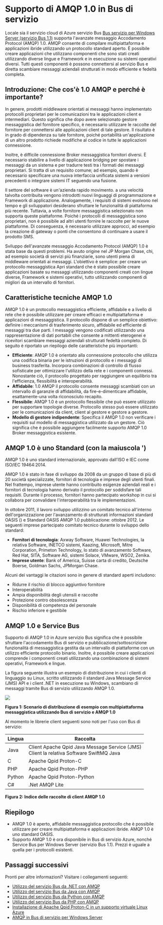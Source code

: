 <properties 
    pageTitle="Panoramica di servizio Bus AMQP | Microsoft Azure" 
    description="Informazioni sull'uso di avanzate messaggio Accodamento Protocol (AMQP) 1.0 in Azure." 
    services="service-bus" 
    documentationCenter=".net" 
    authors="sethmanheim" 
    manager="timlt" 
    editor=""/>

<tags 
    ms.service="service-bus" 
    ms.workload="na" 
    ms.tgt_pltfrm="na" 
    ms.devlang="multiple" 
    ms.topic="article" 
    ms.date="09/29/2016" 
    ms.author="sethm"/>



# <a name="amqp-10-support-in-service-bus"></a>Supporto di AMQP 1.0 in Bus di servizio

Locale sia il servizio cloud di Azure servizio Bus [Bus servizio per Windows Server (servizio Bus 1.1)](https://msdn.microsoft.com/library/dn282144.aspx) supporta l'avanzate messaggio Accodamento Protocol (AMQP) 1.0. AMQP consente di compilare multipiattaforma e applicazioni ibride utilizzando un protocollo standard aperto. È possibile creare applicazioni che utilizzano componenti che sono stati creati utilizzando diverse lingue e Framework e in esecuzione su sistemi operativi diversi. Tutti questi componenti è possono connettersi al servizio Bus e diretta scambiare messaggi aziendali strutturati in modo efficiente e fedeltà completa.

## <a name="introduction-what-is-amqp-10-and-why-is-it-important"></a>Introduzione: Che cos'è 1.0 AMQP e perché è importante?

In genere, prodotti middleware orientati ai messaggi hanno implementato protocolli proprietari per le comunicazioni tra le applicazioni client e intermediari. Questo significa che dopo avere selezionato gestore messaggistica del fornitore specifico, è necessario utilizzare le raccolte del fornitore per connettersi alle applicazioni client di tale gestore. Il risultato è in grado di dipendenza su tale fornitore, poiché portabilità un'applicazione di un altro prodotto richiede modifiche al codice in tutte le applicazioni connessione. 

Inoltre, è difficile connessione Broker messaggistica fornitori diversi. È necessario stabilire a livello di applicazione bridging per spostare i messaggi da un sistema e per tradurre testi tra i formati dei messaggi proprietari. Si tratta di un requisito comune; ad esempio, quando è necessario specificare una nuova interfaccia unificata sistemi a versioni precedenti o integrare sistemi IT seguendo una fusione.

Il settore del software è un'azienda rapido movimento. a una velocità talvolta contribuita vengono introdotti nuovi linguaggi di programmazione e Framework di applicazione. Analogamente, i requisiti di sistemi evolvono nel tempo e gli sviluppatori desiderano sfruttare le funzionalità di piattaforma più recente. Tuttavia, a volte fornitore messaggistica selezionato non supporta queste piattaforme. Poiché i protocolli di messaggistica sono proprietari, non è possibile ad altri utenti fornire le raccolte per le nuove piattaforme. Di conseguenza, è necessario utilizzare approcci, ad esempio la creazione di gateway o ponti che consentono di continuare a usare il prodotto SMS.

Sviluppo dell'avanzate messaggio Accodamento Protocol (AMQP) 1.0 è stata base da questi problemi. Ha avuto origine nel JP Morgan Chase, chi, ad esempio società di servizi più finanziarie, sono utenti piena di middleware orientati ai messaggi. L'obiettivo è semplice: per creare un protocollo messaggistica Apri standard che è stato possibile creare applicazioni basate su messaggi utilizzando componenti creati con lingue diverse, Framework e sistemi operativi, tutto utilizzando componenti di migliori da un intervallo di fornitori.

## <a name="amqp-10-technical-features"></a>Caratteristiche tecniche AMQP 1.0

AMQP 1.0 è un protocollo messaggistica efficiente, affidabile e a livello di rete che è possibile utilizzare per creare efficaci e multipiattaforma e applicazioni di messaggistica. Il protocollo dispone di un semplice obiettivo: definire i meccanismi di trasferimento sicuro, affidabile ed efficiente di messaggi tra due parti. I messaggi vengono codificati utilizzando una rappresentazione di dati portabili che consente a mittenti eterogenei e ricevitori scambiare messaggi aziendali strutturati fedeltà completo. Di seguito è riportato un riepilogo delle caratteristiche più importanti:

*    **Efficiente**: AMQP 1.0 è orientato alla connessione protocollo che utilizza una codifica binaria per le istruzioni di protocollo e i messaggi di business trasferita. Incorpora combinazioni di controllo di flusso sofisticate per ottimizzare l'utilizzo della rete e i componenti connessi. Nonostante ciò, il protocollo progettato per raggiungere un equilibrio tra l'efficienza, flessibilità e interoperabilità.
*    **Affidabile**: 1.0 AMQP il protocollo consente messaggi scambiati con un intervallo di garanzie di affidabilità, da fire-e-dimenticare affidabile, esattamente-una volta riconosciuto recapito.
*    **Flessibile**: AMQP 1.0 è un protocollo flessibile che può essere utilizzato per supportare topologie diverse. Protocollo stesso può essere utilizzato per le comunicazioni da client, client al gestore e gestore a gestore.
*    **Modello di gestore indipendente**: Specifica il AMQP 1.0 non verificare i requisiti sul modello di messaggistica utilizzato da un gestore. Ciò significa che è possibile aggiungere facilmente supporto AMQP 1.0 Broker messaggistica esistente.

## <a name="amqp-10-is-a-standard-with-a-capital-s"></a>AMQP 1.0 è uno Standard (con la maiuscola ')

AMQP 1.0 è uno standard internazionale, approvato dall'ISO e IEC come ISO/IEC 19464:2014.

AMQP 1.0 è stato in fase di sviluppo da 2008 da un gruppo di base di più di 20 società specializzate, fornitori di tecnologia e imprese degli utenti finali. Nel frattempo, imprese utente hanno contribuito esigenze aziendali reali e i fornitori di tecnologia hanno derivato il protocollo per soddisfare tali requisiti. Durante il processo, fornitori hanno partecipato workshop in cui si collabora per convalidare l'interoperabilità tra le implementazioni.

In ottobre 2011, il lavoro sviluppo utilizzino un comitato tecnico all'interno dell'organizzazione per l'avanzamento di strutturati informazioni standard OASIS () e Standard OASIS AMQP 1.0 pubblicazione: ottobre 2012. Le seguenti imprese partecipato comitato tecnico durante lo sviluppo dello standard:

*    **Fornitori di tecnologia**: Axway Software, Huawei Technologies, la relativa Software, INETCO sistemi, Kaazing, Microsoft, Mitre Corporation, Primeton Technology, lo stato di avanzamento Software, Red Hat, SITA, Software AG, sistemi Solace, VMware, WSO2, Zenika.
*    **Imprese utente**: Bank of America, Suisse carta di credito, Deutsche Boerse, Goldman Sachs, JPMorgan Chase.

Alcuni dei vantaggi le citazioni sono in genere di standard aperti includono:

*    Ridurre il rischio di blocco aggiuntivo fornitore
*    Interoperabilità
*    Ampia disponibilità degli utensili e raccolte
*    Protezione contro obsolescenza
*    Disponibilità di competenza del personale
*    Rischio inferiore e gestibile

## <a name="amqp-10-and-service-bus"></a>AMQP 1.0 e Service Bus

Supporto di AMQP 1.0 in Azure servizio Bus significa che è possibile sfruttare l'accodamento Bus di servizio e pubblicazione/sottoscrizione funzionalità di messaggistica gestita da un intervallo di piattaforme con un utilizzo efficiente protocollo binario. Inoltre, è possibile creare applicazioni comprende i componenti creati utilizzando una combinazione di sistemi operativi, Framework e lingue.

La figura seguente illustra un esempio di distribuzione in cui i clienti di linguaggio su Linux, scritto utilizzando il standard Java Message Service (JMS) API e i client .NET in esecuzione su Windows, scambiano di messaggi tramite Bus di servizio utilizzando AMQP 1.0.

![][0]

**Figura 1: Scenario di distribuzione di esempio con multipiattaforma messaggistica utilizzando Bus di servizio e AMQP 1.0**

Al momento le librerie client seguenti sono noti per l'uso con Bus di servizio:

| Lingua | Raccolta                                                                       |
|----------|-------------------------------------------------------------------------------|
| Java     | Client Apache Qpid Java Message Service (JMS)<br/>Client la relativa Software SwiftMQ Java |
| C        | Apache Qpid Proton-C                                                          |
| PHP      | Apache Qpid Proton-PHP                                                        |
| Python   | Apache Qpid Proton-Python                                                     |
| C#       | .Net AMQP Lite                                                                |

**Figura 2: Indice delle raccolte di client AMQP 1.0**

## <a name="summary"></a>Riepilogo

*    AMQP 1.0 è aperto, affidabile messaggistica protocollo che è possibile utilizzare per creare multipiattaforma e applicazioni ibride. AMQP 1.0 è uno standard OASIS.
*    Supporto AMQP 1.0 è ora disponibile in Bus di servizio Azure, nonché Service Bus per Windows Server (servizio Bus 1.1). Prezzi è uguale a quella per i protocolli esistenti.

## <a name="next-steps"></a>Passaggi successivi

Pronti per altre informazioni? Visitare i collegamenti seguenti:

- [Utilizzo del servizio Bus da .NET con AMQP]
- [Utilizzo del servizio Bus da Java con AMQP]
- [Utilizzo del servizio Bus da Python con AMQP]
- [Utilizzo del servizio Bus da PHP con AMQP]
- [Installazione di Apache Qpid Proton-C in un supporto virtuale Linux Azure]
- [AMQP in Bus di servizio per Windows Server]

[0]: ./media/service-bus-amqp-overview/service-bus-amqp-1.png
[Utilizzo del servizio Bus da .NET con AMQP]: service-bus-amqp-dotnet.md
[Utilizzo del servizio Bus da Java con AMQP]: service-bus-amqp-java.md
[Utilizzo del servizio Bus da Python con AMQP]: service-bus-amqp-python.md
[Utilizzo del servizio Bus da PHP con AMQP]: service-bus-amqp-php.md
[Installazione di Apache Qpid Proton-C in un supporto virtuale Linux Azure]: service-bus-amqp-apache.md
[AMQP in Bus di servizio per Windows Server]: https://msdn.microsoft.com/library/dn574799.aspx
